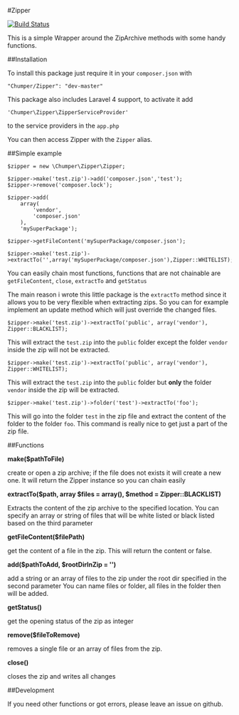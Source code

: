 #Zipper

[![Build Status](https://travis-ci.org/Chumper/Zipper.png)](https://travis-ci.org/Chumper/Zipper)

This is a simple Wrapper around the ZipArchive methods with some handy functions.

##Installation

To install this package just require it in your `composer.json` with

	"Chumper/Zipper": "dev-master"

This package also includes Laravel 4 support, to activate it add

	'Chumper\Zipper\ZipperServiceProvider'

to the service providers in the `app.php`

You can then access Zipper with the `Zipper` alias.

##Simple example

	$zipper = new \Chumper\Zipper\Zipper;

    $zipper->make('test.zip')->add('composer.json','test');
    $zipper->remove('composer.lock');

    $zipper->add(
        array(
            'vendor',
            'composer.json'
        ),
        'mySuperPackage');

    $zipper->getFileContent('mySuperPackage/composer.json');
	
    $zipper->make('test.zip')->extractTo('',array('mySuperPackage/composer.json'),Zipper::WHITELIST);
    
You can easily chain most functions, functions that are not chainable are `getFileContent`, `close`, `extractTo` and `getStatus`

The main reason i wrote this little package is the `extractTo` method since it allows you to be very flexible when extracting zips.
So you can for example implement an update method which will just override the changed files.

	$zipper->make('test.zip')->extractTo('public', array('vendor'), Zipper::BLACKLIST);
	
This will extract the `test.zip` into the `public` folder except the folder `vendor` inside the zip will not be extracted.

	$zipper->make('test.zip')->extractTo('public', array('vendor'), Zipper::WHITELIST);
	
This will extract the `test.zip` into the `public` folder but **only** the folder `vendor` inside the zip will be extracted.

	$zipper->make('test.zip')->folder('test')->extractTo('foo');
	
This will go into the folder `test` in the zip file and extract the content of the folder to the folder `foo`.
This command is really nice to get just a part of the zip file.

##Functions

**make($pathToFile)**

create or open a zip archive; if the file does not exists it will create a new one.
It will return the Zipper instance so you can chain easily


**extractTo($path, array $files = array(), $method = Zipper::BLACKLIST)**

Extracts the content of the zip archive to the specified location.
You can specify an array or string of files that will be white listed or black listed based on the third parameter


**getFileContent($filePath)**

get the content of a file in the zip. This will return the content or false.


**add($pathToAdd, $rootDirInZip = '')**

add a string or an array of files to the zip under the root dir specified in the second parameter
You can name files or folder, all files in the folder then will be added.


**getStatus()**

get the opening status of the zip as integer


**remove($fileToRemove)**

removes a single file or an array of files from the zip.


**close()**

closes the zip and writes all changes

##Development

If you need other functions or got errors, please leave an issue on github.
